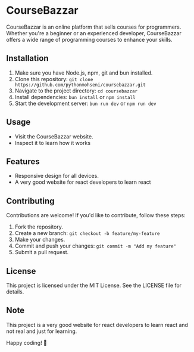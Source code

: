 # CourseBazzar

CourseBazzar is an online platform that sells courses for programmers. Whether you're a beginner or an experienced developer, CourseBazzar offers a wide range of programming courses to enhance your skills.

## Installation

1. Make sure you have Node.js, npm, git and bun installed.
2. Clone this repository: `git clone https://github.com/pythonmohseni/coursebazzar.git`
3. Navigate to the project directory: `cd coursebazzar`
4. Install dependencies: `bun install` or `npm install`
5. Start the development server: `bun run dev` or `npm run dev`

## Usage

- Visit the CourseBazzar website.
- Inspect it to learn how it works

## Features

- Responsive design for all devices.
- A very good website for react developers to learn react

## Contributing

Contributions are welcome! If you'd like to contribute, follow these steps:

1. Fork the repository.
2. Create a new branch: `git checkout -b feature/my-feature`
3. Make your changes.
4. Commit and push your changes: `git commit -m "Add my feature"`
5. Submit a pull request.

## License

This project is licensed under the MIT License. See the LICENSE file for details.

## Note

This project is a very good website for react developers to learn react and not real and just for learning.

Happy coding! 🚀
